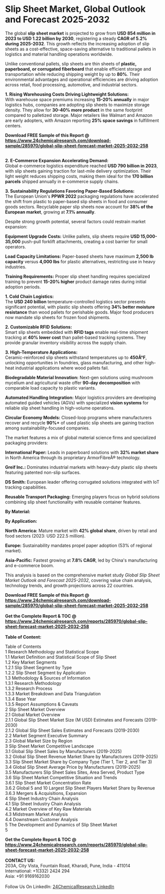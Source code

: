<h1>Slip Sheet Market, Global Outlook and Forecast 2025-2032</h1><p>The global <strong>slip sheet market</strong> is projected to grow from <strong>USD 854 million in 2023 to USD 1.22 billion by 2030</strong>, registering a steady <strong>CAGR of 5.2% during 2025-2032</strong>. This growth reflects the increasing adoption of slip sheets as a cost-effective, space-saving alternative to traditional pallets in logistics and material handling operations worldwide.</p><p>Unlike conventional pallets, slip sheets are thin sheets of <strong>plastic, paperboard, or corrugated fiberboard</strong> that enable efficient storage and transportation while reducing shipping weight by up to <strong>80%</strong>. Their environmental advantages and operational efficiencies are driving adoption across retail, food processing, automotive, and industrial sectors.</p><p><strong>1. Rising Warehousing Costs Driving Lightweight Solutions:</strong><br>
With warehouse space premiums increasing <strong>15-20% annually</strong> in major logistics hubs, companies are adopting slip sheets to maximize storage density. They allow for <strong>30-40% more product</strong> in the same footprint compared to palletized storage. Major retailers like Walmart and Amazon are early adopters, with Amazon reporting <strong>25% space savings</strong> in fulfillment centers.</p><div><b>Download FREE Sample of this Report @ 
            <a href="https://www.24chemicalresearch.com/download-sample/285970/global-slip-sheet-forecast-market-2025-2032-258">
            https://www.24chemicalresearch.com/download-sample/285970/global-slip-sheet-forecast-market-2025-2032-258</a></b></div><br><p><strong>2. E-Commerce Expansion Accelerating Demand:</strong><br>
Global e-commerce logistics expenditure reached <strong>USD 790 billion in 2023</strong>, with slip sheets gaining traction for last-mile delivery optimization. Their light weight reduces shipping costs, making them ideal for the <strong>170 billion parcels</strong> shipped annually in e-commerce supply chains.</p><p><strong>3. Sustainability Regulations Favoring Paper-Based Solutions:</strong><br>
The European Union's <strong>PPWR 2022</strong> packaging regulations have accelerated the shift from plastic to paper-based slip sheets in food and consumer goods sectors. Recyclable paper slip sheets now account for <strong>38% of the European market</strong>, growing at <strong>7.1% annually</strong>.</p><p>Despite strong growth potential, several factors could restrain market expansion:</p><p><strong>Equipment Upgrade Costs:</strong> Unlike pallets, slip sheets require <strong>USD 15,000-35,000</strong> push-pull forklift attachments, creating a cost barrier for small operators.</p><p><strong>Load Capacity Limitations:</strong> Paper-based sheets have maximum <strong>2,500 lb capacity</strong> versus <strong>4,000 lbs</strong> for plastic alternatives, restricting use in heavy industries.</p><p><strong>Training Requirements:</strong> Proper slip sheet handling requires specialized training to prevent <strong>15-20% higher</strong> product damage rates during initial adoption periods.</p><p><strong>1. Cold Chain Logistics:</strong><br>
The <strong>USD 240 billion</strong> temperature-controlled logistics sector presents significant potential, with plastic slip sheets offering <strong>34% better moisture resistance</strong> than wood pallets for perishable goods. Major food producers now mandate slip sheets for frozen food shipments.</p><p><strong>2. Customizable RFID Solutions:</strong><br>
Smart slip sheets embedded with <strong>RFID tags</strong> enable real-time shipment tracking at <strong>40% lower cost</strong> than pallet-based tracking systems. They provide granular inventory visibility across the supply chain.</p><p><strong>3. High-Temperature Applications:</strong><br>
Ceramic-reinforced slip sheets withstand temperatures up to <strong>450Â°F</strong>, unlocking opportunities in foundries, glass manufacturing, and other high-heat industrial applications where wood pallets fail.</p><p><strong>Biodegradable Material Innovation:</strong> Next-gen solutions using mushroom mycelium and agricultural waste offer <strong>90-day decomposition</strong> with comparable load capacity to plastic variants.</p><p><strong>Automated Handling Integration:</strong> Major logistics providers are developing automated guided vehicles (AGVs) with specialized <strong>vision systems</strong> for reliable slip sheet handling in high-volume operations.</p><p><strong>Circular Economy Models:</strong> Closed-loop programs where manufacturers recover and recycle <strong>90%+</strong> of used plastic slip sheets are gaining traction among sustainability-focused companies.</p><p>The market features a mix of global material science firms and specialized packaging providers:</p><p><strong>International Paper:</strong> Leads in paperboard solutions with <strong>32% market share</strong> in North America through its proprietary ArmorFibreÂ® technology.</p><p><strong>Greif Inc.:</strong> Dominates industrial markets with heavy-duty plastic slip sheets featuring patented non-slip surfaces.</p><p><strong>DS Smith:</strong> European leader offering corrugated solutions integrated with IoT tracking capabilities.</p><p><strong>Reusable Transport Packaging:</strong> Emerging players focus on hybrid solutions combining slip sheet functionality with reusable container features.</p><p><strong>By Material:</strong></p><p><strong>By Application:</strong></p><p><strong>North America:</strong> Mature market with <strong>42% global share</strong>, driven by retail and food sectors (2023: USD 222.5 million).</p><p><strong>Europe:</strong> Sustainability mandates propel paper adoption (53% of regional market).</p><p><strong>Asia-Pacific:</strong> Fastest growing at <strong>7.8% CAGR</strong>, led by China's manufacturing and e-commerce boom.</p><p>This analysis is based on the comprehensive market study <em>Global Slip Sheet Market Outlook and Forecast 2025-2032</em>, covering value chain analysis, technology trends, and growth projections across 22 countries.</p><div><b>Download FREE Sample of this Report @ 
            <a href="https://www.24chemicalresearch.com/download-sample/285970/global-slip-sheet-forecast-market-2025-2032-258">
            https://www.24chemicalresearch.com/download-sample/285970/global-slip-sheet-forecast-market-2025-2032-258</a></b></div><br><div><b>Get the Complete Report & TOC @ 
            <a href="https://www.24chemicalresearch.com/reports/285970/global-slip-sheet-forecast-market-2025-2032-258">
            https://www.24chemicalresearch.com/reports/285970/global-slip-sheet-forecast-market-2025-2032-258</a></b></div><br>
            <b>Table of Content:</b><p>Table of Contents<br />
1 Research Methodology and Statistical Scope<br />
1.1 Market Definition and Statistical Scope of Slip Sheet<br />
1.2 Key Market Segments<br />
1.2.1 Slip Sheet Segment by Type<br />
1.2.2 Slip Sheet Segment by Application<br />
1.3 Methodology & Sources of Information<br />
1.3.1 Research Methodology<br />
1.3.2 Research Process<br />
1.3.3 Market Breakdown and Data Triangulation<br />
1.3.4 Base Year<br />
1.3.5 Report Assumptions & Caveats<br />
2 Slip Sheet Market Overview<br />
2.1 Global Market Overview<br />
2.1.1 Global Slip Sheet Market Size (M USD) Estimates and Forecasts (2019-2030)<br />
2.1.2 Global Slip Sheet Sales Estimates and Forecasts (2019-2030)<br />
2.2 Market Segment Executive Summary<br />
2.3 Global Market Size by Region<br />
3 Slip Sheet Market Competitive Landscape<br />
3.1 Global Slip Sheet Sales by Manufacturers (2019-2025)<br />
3.2 Global Slip Sheet Revenue Market Share by Manufacturers (2019-2025)<br />
3.3 Slip Sheet Market Share by Company Type (Tier 1, Tier 2, and Tier 3)<br />
3.4 Global Slip Sheet Average Price by Manufacturers (2019-2025)<br />
3.5 Manufacturers Slip Sheet Sales Sites, Area Served, Product Type<br />
3.6 Slip Sheet Market Competitive Situation and Trends<br />
3.6.1 Slip Sheet Market Concentration Rate<br />
3.6.2 Global 5 and 10 Largest Slip Sheet Players Market Share by Revenue<br />
3.6.3 Mergers & Acquisitions, Expansion<br />
4 Slip Sheet Industry Chain Analysis<br />
4.1 Slip Sheet Industry Chain Analysis<br />
4.2 Market Overview of Key Raw Materials<br />
4.3 Midstream Market Analysis<br />
4.4 Downstream Customer Analysis<br />
5 The Development and Dynamics of Slip Sheet Market <br />
5</p><div><b>Get the Complete Report & TOC @ 
            <a href="https://www.24chemicalresearch.com/reports/285970/global-slip-sheet-forecast-market-2025-2032-258">
            https://www.24chemicalresearch.com/reports/285970/global-slip-sheet-forecast-market-2025-2032-258</a></b></div><br><b>CONTACT US:</b><br>
            203A, City Vista, Fountain Road, Kharadi, Pune, India - 411014<br>
            International: +1(332) 2424 294<br>
            Asia: +91 9169162030 <br><br>
            Follow Us On LinkedIn: <a href="https://www.linkedin.com/company/24chemicalresearch/">24ChemicalResearch LinkedIn</a>